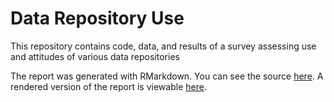 # Data Repository Use
This repository contains code, data, and results of a survey assessing use and attitudes of various data repositories

The report was generated with RMarkdown. You can see the source [here](https://github.com/riddlet/data_repo_use/blob/master/write_up.Rmd). A rendered version of the report is viewable [here](https://github.com/riddlet/data_repo_use/blob/master/write_up.md).
